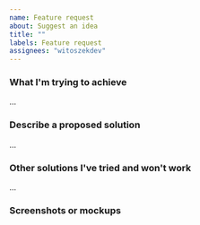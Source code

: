 ```yaml
---
name: Feature request
about: Suggest an idea
title: ""
labels: Feature request
assignees: "witoszekdev"
---
```


### What I'm trying to achieve

...

### Describe a proposed solution

...

### Other solutions I've tried and won't work

...

### Screenshots or mockups

<!-- Please provide any illustrations that could help others understand the problem or the proposed solution. -->
